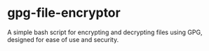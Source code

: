 # gpg-file-encryptor
A simple bash script for encrypting and decrypting files using GPG, designed for ease of use and security.
